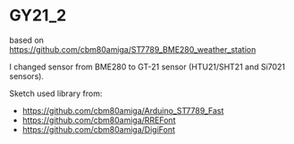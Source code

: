 # GY21_2
based on https://github.com/cbm80amiga/ST7789_BME280_weather_station

I changed sensor from BME280 to GT-21 sensor (HTU21/SHT21 and Si7021 sensors).

Sketch used library from:
- https://github.com/cbm80amiga/Arduino_ST7789_Fast
- https://github.com/cbm80amiga/RREFont
- https://github.com/cbm80amiga/DigiFont
